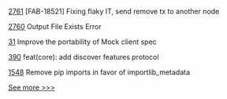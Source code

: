 
[2761](https://github.com/hyperledger/fabric/pull/2761) [FAB-18521] Fixing flaky IT, send remove tx to another node

[2760](https://github.com/hyperledger/fabric/pull/2760) Output File Exists Error

[31](https://github.com/hyperledger-labs/yui-ibc-solidity/pull/31) Improve the portability of Mock client spec

[390](https://github.com/hyperledger/aries-framework-javascript/pull/390) feat(core): add discover features protocol

[1548](https://github.com/hyperledger/indy-plenum/pull/1548) Remove pip imports in favor of importlib_metadata


[See more >>>](https://start-here.hyperledger.org/pull-requests)
